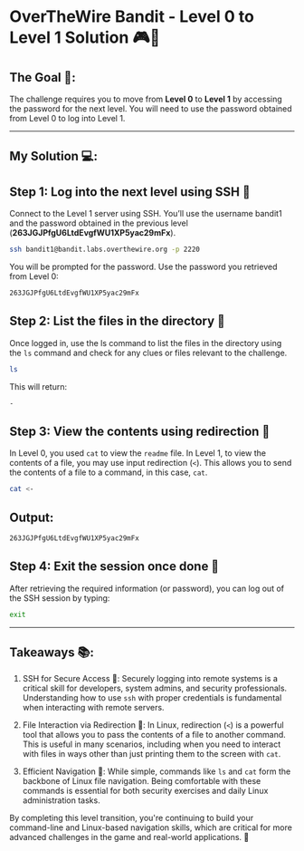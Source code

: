 # OverTheWire Bandit - Level 0 to Level 1 Solution 🎮🔐

## The Goal 🎯:
The challenge requires you to move from **Level 0** to **Level 1** by accessing the password for the next level. You will need to use the password obtained from Level 0 to log into Level 1.

---

## My Solution 💻:

## Step 1: Log into the next level using SSH 🔑
Connect to the Level 1 server using SSH. You’ll use the username bandit1 and the password obtained in the previous level (**263JGJPfgU6LtdEvgfWU1XP5yac29mFx**).

```bash
ssh bandit1@bandit.labs.overthewire.org -p 2220
```
You will be prompted for the password. Use the password you retrieved from Level 0: 

```bash
263JGJPfgU6LtdEvgfWU1XP5yac29mFx
```

## Step 2: List the files in the directory 📂
Once logged in, use the ls command to list the files in the directory using the `ls` command and check for any clues or files relevant to the challenge.

```bash
ls
```

This will return:
```bash
-
```

## Step 3: View the contents using redirection 📖
In Level 0, you used `cat` to view the `readme` file. In Level 1, to view the contents of a file, you may use input redirection (`<`). This allows you to send the contents of a file to a command, in this case, `cat`.

```bash
cat <-
```

## Output: 

```bash
263JGJPfgU6LtdEvgfWU1XP5yac29mFx
```

## Step 4: Exit the session once done 🛑
After retrieving the required information (or password), you can log out of the SSH session by typing:

```bash
exit
```

---

## Takeaways 📚:

1. SSH for Secure Access 🔐: Securely logging into remote systems is a critical skill for developers, system admins, and security professionals. Understanding how to use `ssh` with proper credentials is fundamental when interacting with remote servers.

2. File Interaction via Redirection 🔄: In Linux, redirection (`<`) is a powerful tool that allows you to pass the contents of a file to another command. This is useful in many scenarios, including when you need to interact with files in ways other than just printing them to the screen with `cat`.

3. Efficient Navigation 🧭: While simple, commands like `ls` and `cat` form the backbone of Linux file navigation. Being comfortable with these commands is essential for both security exercises and daily Linux administration tasks.

By completing this level transition, you're continuing to build your command-line and Linux-based navigation skills, which are critical for more advanced challenges in the game and real-world applications. 🚀


